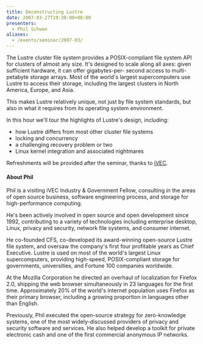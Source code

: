 ```yaml
---
title: Deconstructing Lustre
date: 2007-03-27T19:30:00+08:00
presenters:
  - Phil Schwan
aliases:
  - /events/seminar/2007-03/
---
```


The Lustre cluster file system provides a POSIX-compliant file system
API for clusters of almost any size.<!--more--> It's designed to scale
along all axes: given sufficient hardware, it can offer gigabytes-per-
second access to multi-petabyte storage arrays. Most of the world's
largest supercomputers use Lustre to access their storage, including
the largest clusters in North America, Europe, and Asia.

This makes Lustre relatively unique, not just by file system standards,
but also in what it requires from its operating system environment.

In this hour we'll tour the highlights of Lustre's design, including:

-   how Lustre differs from most other cluster file systems
-   locking and concurrency
-   a challenging recovery problem or two
-   Linux kernel integration and associated nightmares

Refreshments will be provided after the seminar, thanks to
[iVEC](https://web.archive.org/web/20080906110550/http://www.ivec.org/).

<!-- **Where:** ARRC Auditorium, Tech Park -->

#### About Phil

Phil is a visiting iVEC Industry & Government Fellow, consulting in the
areas of open source business, software engineering process, and storage
for high-performance computing.

He's been actively involved in open source and open development since
1992, contributing to a variety of technologies including enterprise
desktop, Linux, privacy and security, network file systems, and consumer
internet.

He co-founded CFS, co-developed its award-winning open-source Lustre
file system, and oversaw the company's first four profitable years as
Chief Executive. Lustre is used on most of the world\'s largest Linux
supercomputers, providing high-speed, POSIX-compliant storage for
governments, universities, and Fortune 100 companies worldwide.

At the Mozilla Corporation he directed an overhaul of localization for
Firefox 2.0, shipping the web browser simultaneously in 23 languages for
the first time. Approximately 20% of the world's internet population
uses Firefox as their primary browser, including a growing proportion in
languages other than English.

Previously, Phil executed the open-source strategy for zero-knowledge
systems, one of the most widely-discussed providers of privacy and
security software and services. He also helped develop a toolkit for
private electronic cash and one of the first commercial anonymous IP
networks.
